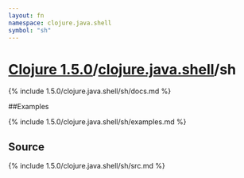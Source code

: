 ```yaml
---
layout: fn
namespace: clojure.java.shell
symbol: "sh"
---
```


# [Clojure 1.5.0](../../)/[clojure.java.shell](../)/sh

{% include 1.5.0/clojure.java.shell/sh/docs.md %}

##Examples

{% include 1.5.0/clojure.java.shell/sh/examples.md %}
## Source
{% include 1.5.0/clojure.java.shell/sh/src.md %}

